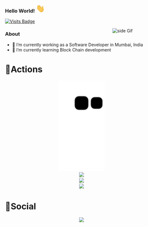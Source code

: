   ### Hello World!  <img src="https://github.com/pushpak-256/pushpak-256/blob/main/Stickers/Hi.gif?raw=true" width="29px">
  
[![Visits Badge](https://badges.pufler.dev/visits/Pushpak-256/Pushpak-256)](https://badges.pufler.dev/visits/Pushpak-256/Pushpak-256)

  
  [//]: <> (This is also a comment.
<img src="https://github.com/Pushpak-256/Pushpak-256/blob/master/assets/life_balance.gif" alt="side Image" align="right" width="200" height="auto" />)
<a href="https://ko-fi.com/Pushpak-256"> <img src="https://media3.giphy.com/media/ZEB6yFbLnhyQf7g3hn/giphy.gif" alt="side Gif" align="right" width="150" height="auto"/> </a>
  
 ### About
- 🔭 I’m currently working as a Software Developer in Mumbai, India
- 🌱 I’m currently learning Block Chain development


# 🔭Actions

<div align="center">
	<img height="300px" src="https://github.com/pushpak-256/pushpak-256/blob/output/github-contribution-grid-snake.svg" />
</div>

<div align="center">
	<img height="240px" src="https://github-readme-streak-stats.herokuapp.com/?user=pushpak-256&theme=chartreuse-dark&currStreakNum=purple&currStreakLabel=purple"/>
</div>


<div align="center">
    <img height="245px" src="https://activity-graph.herokuapp.com/graph?username=pushpak-256&theme=github"/>
</div>

<div align="center">
    <img height="300px" src="https://metrics.lecoq.io/pushpak-256?template=classic&config.timezone=Asia%2FShanghai"/>
   
</div>
<!-- 
<img height="150px" src="https://github-readme-stats.vercel.app/api?username=pushpak-256&show_icons=true"/>
<img height="300px" src="https://github-readme-stats.vercel.app/api/top-langs/?username=pushpak-256&theme=blue-green"/>
-->


# 🌱Social &nbsp;&nbsp;&nbsp;&nbsp; 
<div align="center">
    <img height="150px" src="https://github-profile-trophy.vercel.app/?username=pushpak-256&&title=MultiLanguage,Repositories,Commits&column=3&margin-w=30&margin-h=15"/>
</div>
<div align="center">
    
</div>


